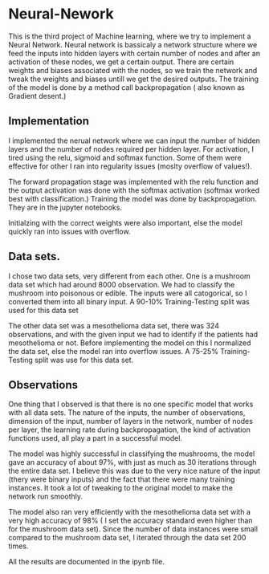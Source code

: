 # Neural-Nework
This is the third project of Machine learning, where we try to implement a Neural Network. Neural network is bassicaly a network structure where we feed the inputs into hidden layers with certain number of nodes and after an activation of these nodes, we get a certain output. There are certain weights and biases associated with the nodes, so we train the network and tweak the weights and biases untill we get the desired outputs. The training of the model is done by a method call backpropagation ( also known as Gradient desent.)

## Implementation
I implemented the nerual network where we can input the number of hidden layers and the number of nodes required per hidden layer. For activation, I tired using the relu, sigmoid and softmax function. Some of them were effective for other I ran into regularity issues (moslty overflow of values!). 

The forward propagation stage was implemented with the relu function and the output activation was done with the softmax activation (softmax worked best with classification.) Training the model was done by backpropagation. They are in the jupyter notebooks. 

Initialzing with the correct weights were also important, else the model quickly ran into issues with overflow. 

## Data sets.
I chose two data sets, very different from each other. One is a mushroom data set which had around 8000 observation. We had to classify the mushroom into poisonous or edible. The inputs were all catogorical, so I converted them into all binary input. A 90-10% Training-Testing split was used for this data set

The other data set was a mesothelioma data set, there was 324 observations, and with the given input we had to identify if the patients had mesothelioma or not. Before implementing the model on this I normalized the data set, else the model ran into overflow issues. A 75-25% Training- Testing split was use for this data set. 

## Observations

One thing that I observed is that there is no one specific model that works with all data sets. The nature of the inputs, the number of observations, dimension of the input, number of layers in the network, number of nodes per layer, the learning rate during backpropagation, the kind of activation functions used, all play a part in a successful model. 

The model was highly successful in classifying the mushrooms, the model gave an accuracy of about 97%, with just as much as 30 iterations through the entire data set. I believe this was due to the very nice nature of the input (thery were binary inputs) and the fact that there were many training instances. It took a lot of tweaking to the original model to make the network run smoothly. 

The model also ran very efficiently with the mesothelioma data set with a very high accuracy of 98% ( I set the accuracy standard even higher than for the mushroom data set). Since the number of data instances were small compared to the mushroom data set, I iterated through the data set 200 times. 

All the results are documented in the ipynb file. 




